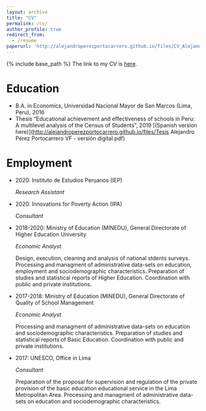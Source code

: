 ```yaml
---
layout: archive
title: "CV"
permalink: /cv/
author_profile: true
redirect_from:
  - /resume
paperurl: 'http://alejandroperezportocarrero.github.io/files/CV_Alejandro_Perez_Portocarrero.pdf'  
---
```


{% include base_path %}
The link to my CV is [here](http://alejandroperezportocarrero.github.io/files/CV_Alejandro_Perez_Portocarrero.pdf). 

Education
======
* B.A. in Economics, Universidad Nacional Mayor de San Marcos (Lima, Peru), 2016
* Thesis “Educational  achievement  and  effectiveness  of schools in Peru:  A multilevel analysis of the Census of Students”, 2019 [(Spanish version here)](http://alejandroperezportocarrero.github.io/files/Tesis Alejandro Pérez Portocarrero VF - versión digital.pdf)

Employment
======

* 2020: Instituto de Estudios Peruanos (IEP)

    *Research Assistant*
    
* 2020: Innovations for Poverty Action (IPA)

    *Consultant*
    
* 2018-2020: Ministry of Education (MINEDU), General Directorate of Higher Education University

    *Economic Analyst*
  
    Design, execution, cleaning and analysis of national stdents surveys. Processing and
managment of administrative data-sets on education, employment and sociodemographic characteristics. Preparation of studies and statistical reports of Higher Education. Coordination with public and private institutions.

* 2017-2018: Ministry of Education (MINEDU), General Directorate of Quality of School Management

    *Economic Analyst*
  
    Processing and managment of administrative data-sets on education and sociodemographic characteristics. Preparation of studies and statistical reports of Basic Education. Coordination with public and private institutions.

* 2017: UNESCO, Office in Lima

    *Consultant*
  
    Preparation of the proposal for supervision and regulation of the private provision of the basic education educational service in the Lima Metropolitan Area. Processing and managment of administrative data-sets on education and sociodemographic characteristics.



